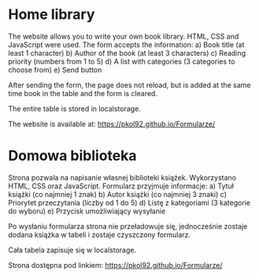 # Home library
The website allows you to write your own book library.
HTML, CSS and JavaScript were used.
The form accepts the information:
a) Book title (at least 1 character)
b) Author of the book (at least 3 characters)
c) Reading priority (numbers from 1 to 5)
d) A list with categories (3 categories to choose from)
e) Send button

After sending the form, the page does not reload, but is added at the same time
book in the table and the form is cleared.

The entire table is stored in localstorage.

The website is available at: https://pkol92.github.io/Formularze/

# Domowa biblioteka
Strona pozwala na napisanie własnej biblioteki książek.
Wykorzystano HTML, CSS oraz JavaScript.
Formularz przyjmuje informacje:
a) Tytuł książki (co najmniej 1 znak)
b) Autor książki (co najmniej 3 znaki)
c) Priorytet przeczytania (liczby od 1 do 5)
d) Listę z kategoriami (3 kategorie do wyboru)
e) Przycisk umożliwiający wysyłanie

Po wysłaniu formularza strona nie przeładowuje się, jednocześnie zostaje dodana
książka w tabeli i zostaje czyszczony formularz.

Cała tabela zapisuje się w localstorage.

Strona dostępna pod linkiem: https://pkol92.github.io/Formularze/
